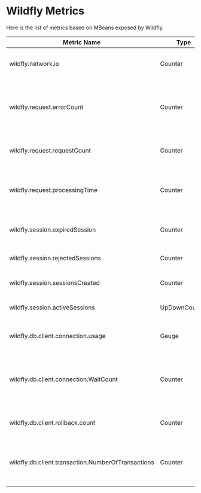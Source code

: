 # Wildfly Metrics

Here is the list of metrics based on MBeans exposed by Wildfly.

| Metric Name                                        | Type          | Attributes                               | Description                                                             |
|----------------------------------------------------|---------------|------------------------------------------|-------------------------------------------------------------------------|
| wildfly.network.io                                 | Counter       | server, network.io.direction             | Total number of bytes transferred                                       |
| wildfly.request.errorCount                         | Counter       | server, listener                         | The number of 500 responses that have been sent by this listener        |
| wildfly.request.requestCount                       | Counter       | server, listener                         | The number of requests this listener has served                         |
| wildfly.request.processingTime                     | Counter       | server, listener                         | The total processing time of all requests handed by this listener       |
| wildfly.session.expiredSession                     | Counter       | deployment                               | Number of sessions that have expired                                    |
| wildfly.session.rejectedSessions                   | Counter       | deployment                               | Number of rejected sessions                                             |
| wildfly.session.sessionsCreated                    | Counter       | deployment                               | Total sessions created                                                  |
| wildfly.session.activeSessions                     | UpDownCounter | deployment                               | Number of active sessions                                               |
| wildfly.db.client.connection.usage                 | Gauge         | data_source, db.client.connections.state | The number of open jdbc connections                                     |
| wildfly.db.client.connection.WaitCount             | Counter       | data_source                              | The number of requests that had to wait to obtain a physical connection |
| wildfly.db.client.rollback.count                   | Counter       | cause                                    | The total number of transactions rolled back                            |
| wildfly.db.client.transaction.NumberOfTransactions | Counter       |                                          | The total number of transactions (top-level and nested) created         |
